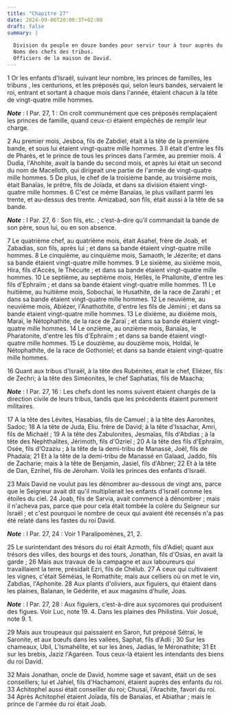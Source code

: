 ```yaml
---
title: "Chapitre 27"
date: 2024-09-06T20:00:37+02:00
draft: false
summary: |
  
  Division du peuple en douze bandes pour servir tour à tour auprès du roi.
  Noms des chefs des tribus.
  Officiers de la maison de David.
---
```



1 Or les enfants d'Israël, suivant leur nombre, les princes de familles, les tribuns , les centurions, et les préposés qui, selon leurs bandes, servaient le roi, entrant et sortant à chaque mois dans l'année, étaient chacun à la tête de vingt-quatre mille hommes.

***Note*** :  I Par. 27, 1 : On croît communément que ces préposés remplaçaient les princes de famille, quand ceux-ci étaient empêchés de remplir leur charge.


2 Au premier mois, Jesboa, fils de Zabdiel, était à la tête de la première bande, et sous lui étaient vingt-quatre mille hommes. 3 Il était d'entre les fils de Pharès, et le prince de tous les princes dans l'armée, au premier mois. 4 Dudia, l'Ahohite, avait la bande du second mois, et après lui était un second du nom de Macelloth, qui dirigeait une partie de l'armée de vingt-quatre mille hommes. 5 De plus, le chef de la troisième bande, au troisième mois, était Banaïas, le prêtre, fils de Joïada, et dans sa division étaient vingt-quatre mille hommes. 6 C'est ce même Banaïas, le plus vaillant parmi les trente, et au-dessus des trente. Amizabad, son fils, était aussi à la tête de sa bande.

***Note*** :  I Par. 27, 6 : Son fils, etc. ; c’est-à-dire qu’il commandait la bande de son père, sous lui, ou en son absence.

7 Le quatrième chef, au quatrième mois, était Asahel, frère de Joab, et Zabadias, son fils, après lui ; et dans sa bande étaient vingt-quatre mille hommes. 8 Le cinquième, au cinquième mois, Samaoth, le Jézerite; et dans sa bande étaient vingt-quatre mille hommes. 9 Le sixième, au sixième mois, Hira, fils d'Accès, le Thécuite ; et dans sa bande étaient vingt-quatre mille hommes. 10 Le septième, au septième mois, Hellès, le Phallonite, d'entre les fils d'Ephraïm ; et dans sa bande étaient vingt-quatre mille hommes. 11 Le huitième, au huitième mois, Sobochaï, le Husathite, de la race de Zarahi ; et dans sa bande étaient vingt-quatre mille hommes. 12 Le neuvième, au neuvième mois, Abiézer, l'Anathothite, d'entre les fils de Jémini ; et dans sa bande étaient vingt-quatre mille hommes. 13 Le dixième, au dixième mois, Maraï, le Nétophathite, de la race de Zaraï ; et dans sa bande étaient vingt-quatre mille hommes. 14 Le onzième, au onzième mois, Banaïas, le Pharatonite, d'entre les fils d'Ephraïm ; et dans sa bande
étaient vingt-quatre mille hommes. 15 Le douzième, au douzième mois, Holdaï, le Nétophathite, de la race de Gothoniel; et dans sa bande étaient vingt-quatre mille hommes.


16 Quant aux tribus d'Israël, à la tête des Rubénites, était le chef, Eliézer, fils de Zechri; à la tête des Siméonites, le chef Saphatias, fils de Maacha;

***Note*** :  I Par. 27, 16 : Les chefs dont les noms suivent étaient chargés de la direction civile de leurs tribus, tandis que les précédents étaient purement militaires.

17 A la tête des Lévites, Hasabias, fils de Camuel ; à la tête des Aaronites, Sadoc; 18 A la tête de Juda, Eliu. frère de David; à la tête d'Issachar, Amri, fils de Michaël ; 19 A la tête des Zabulonites, Jesmaïas, fils d'Abdias ; à la tête des Nephthalites, Jérimoth, fils d'Ozriel ; 20 A la tête des fils d'Ephraïm, Osée, fils d'Ozaziu ; à la tête de la demi-tribu de Manassé, Joël, fils de Phadaïa; 21 Et à la tête de la demi-tribu de Manassé en Galaad, Jaddo, fils de Zacharie; mais à la tête de Benjamin, Jasiel, fils d'Abner; 22 Et à la tête de Dan, Ezrihel, fils de Jéroham. Voilà les princes des enfants d'Israël.


23 Mais David ne voulut pas les dénombrer au-dessous de vingt ans, parce que le Seigneur avait dit qu'il multiplierait les enfants d'Israël comme les étoiles du ciel. 24 Joab, fils de Sarvia, avait commencé à dénombrer ; mais il n'acheva pas, parce que pour cela était tombée la colère du Seigneur sur Israël ; et c'est pourquoi le nombre de ceux qui avaient été recensés n'a pas été relaté dans les fastes du roi David.

***Note*** :  I Par. 27, 24 : Voir 1 Paralipomènes, 21, 2.


25 Le surintendant des trésors du roi était Azmoth, fils d'Adiel; quant aux trésors des villes, des bourgs et des tours, Jonathan, fils d'Osias, en avait la garde ; 26 Mais aux travaux de la campagne et aux laboureurs qui travaillaient la terre, présidait Ezri, fils de Chélub. 27 A ceux qui cultivaient les vignes, c'était Séméias, le Romathite; mais aux celliers où on met le vin, Zabdias, l'Aphonite. 28 Aux plants d'oliviers, aux figuiers, qui étaient dans les plaines, Balanan, le Gédérite, et aux magasins d'huile, Joas.

***Note*** :  I Par. 27, 28 : Aux figuiers, c’est-à-dire aux sycomores qui produisent des figues. Voir Luc, note 19. 4. Dans les plaines des Philistins. Voir Josué, note 9. 1.

29 Mais aux troupeaux qui paissaient en Saron, fut préposé Sétraï, le Saronite, et aux bœufs dans les vallées, Saphat, fils d'Adli ; 30 Sur les chameaux, Ubil, L'Ismahélite, et sur les ânes, Jadias, le Méronathite; 31 Et sur les brebis, Jaziz l'Agaréen. Tous ceux-là étaient les intendants des biens du roi David.


32 Mais Jonathan, oncle de David, homme sage et savant, était un de ses conseillers; lui et Jahiel, fils d'Hachamoni, étaient auprès des enfants du roi. 33 Achitophel aussi était conseiller du roi; Chusaï, l'Arachite, favori du roi. 34 Après Achitophel étaient Joïada, fils de Banaïas, et Abiathar ; mais le prince de l'armée du roi était Joab.

